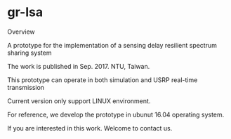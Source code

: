 # gr-lsa

Overview

A prototype for the implementation of a sensing delay resilient spectrum sharing system

The work is published in Sep. 2017. NTU, Taiwan.

This prototype can operate in both simulation and USRP real-time transmission

Current version only support LINUX environment.

For reference, we develop the prototype in ubunut 16.04 operating system.

If you are interested in this work. Welcome to contact us.
